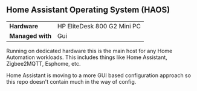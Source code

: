 ## Home Assistant Operating System (HAOS)
|                  |                             |
| ---------------- | --------------------------- |
| **Hardware**     | HP EliteDesk 800 G2 Mini PC |
| **Managed with** | Gui                         |

Running on dedicated hardware this is the main host for any Home Automation workloads. This includes things like Home Assistant, Zigbee2MQTT, Esphome, etc.

Home Assistant is moving to a more GUI based configuration approach so this repo doesn't contain much in the way of config.
